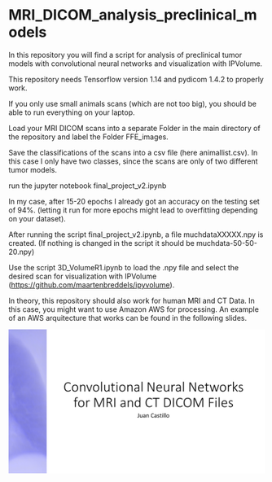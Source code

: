 # MRI_DICOM_analysis_preclinical_models
In this repository you will find a script for analysis of preclinical tumor models with convolutional neural networks and visualization with IPVolume.

This repository needs Tensorflow version 1.14 and pydicom 1.4.2 to properly work.

If you only use small animals scans (which are not too big), you should be able to run everything on your laptop.

Load your MRI DICOM scans into a separate Folder in the main directory of the repository and label the Folder FFE_images.

Save the classifications of the scans into a csv file (here animallist.csv). In this case I only have two classes, since the scans are only of two different tumor models.

run the jupyter notebook final_project_v2.ipynb

In my case, after 15-20 epochs I already got an accuracy on the testing set of 94%.
(letting it run for more epochs might lead to overfitting depending on your dataset).

After running the script final_project_v2.ipynb, a file muchdataXXXXX.npy is created.
(If nothing is changed in the script it should be muchdata-50-50-20.npy)

Use the script 3D_VolumeR1.ipynb to load the .npy file and select the desired scan for visualization with IPVolume (https://github.com/maartenbreddels/ipyvolume).

In theory, this repository should also work for human MRI and CT Data. In this case, you might want to use Amazon AWS for processing. An example of an AWS arquitecture that works can be found in the following slides.

![alt-text](https://github.com/castillogo/MRI_DICOM_analysis_preclinical_models/blob/master/Folie1.png)
